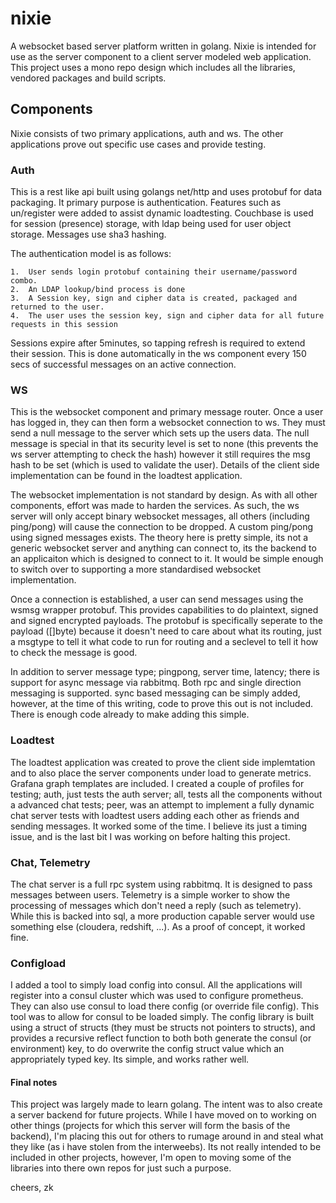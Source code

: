 # nixie
A websocket based server platform written in golang.  Nixie is intended for use as the server component to a client server modeled web application.  This project uses a mono repo design which includes all the libraries, vendored packages and build scripts.  

## Components
Nixie consists of two primary applications, auth and ws.  The other applications prove out specific use cases and provide testing.

### Auth

This is a rest like api built using golangs net/http and uses protobuf for data packaging.  It primary purpose is authentication.  Features such as un/register were added to assist dynamic loadtesting.  Couchbase is used for session (presence) storage, with ldap being used for user object storage.  Messages use sha3 hashing.

The authentication model is as follows:

    1.  User sends login protobuf containing their username/password combo.
    2.  An LDAP lookup/bind process is done
    3.  A Session key, sign and cipher data is created, packaged and returned to the user.
    4.  The user uses the session key, sign and cipher data for all future requests in this session

Sessions expire after 5minutes, so tapping refresh is required to extend their session.  This is done automatically in the ws component every 150 secs of successful messages on an active connection.

### WS

This is the websocket component and primary message router.  Once a user has logged in, they can then form a websocket connection to ws.  They must send a null message to the server which sets up the users data.  The null message is special in that its security level is set to none (this prevents the ws server attempting to check the hash) however it still requires the msg hash to be set (which is used to validate the user).  Details of the client side implementation can be found in the loadtest application.

The websocket implementation is not standard by design.  As with all other components, effort was made to harden the services.  As such, the ws server will only accept binary websocket messages, all others (including ping/pong) will cause the connection to be dropped.  A custom ping/pong using signed messages exists.  The theory here is pretty simple, its not a generic websocket server and anything can connect to, its the backend to an applicaiton which is designed to connect to it.  It would be simple enough to switch over to supporting a more standardised websocket implementation.

Once a connection is established, a user can send messages using the wsmsg wrapper protobuf.  This provides capabilities to do plaintext, signed and signed encrypted payloads.  The protobuf is specifically seperate to the payload ([]byte) because it doesn't need to care about what its routing, just a msgtype to tell it what code to run for routing and a seclevel to tell it how to check the message is good.

In addition to server message type; pingpong, server time, latency; there is support for async message via rabbitmq.  Both rpc and single direction messaging is supported.  sync based messaging can be simply added, however, at the time of this writing, code to prove this out is not included.  There is enough code already to make adding this simple.

### Loadtest

The loadtest application was created to prove the client side implemtation and to also place the server components under load to generate metrics.  Grafana graph templates are included.  I created a couple of profiles for testing;  auth, just tests the auth server; all, tests all the components without a advanced chat tests; peer, was an attempt to implement a fully dynamic chat server tests with loadtest users adding each other as friends and sending messages.  It worked some of the time.  I believe its just a timing issue, and is  the last bit I was working on before halting this project.

### Chat, Telemetry

The chat server is a full rpc system using rabbitmq.  It is designed to pass messages between users.  Telemetry is a simple worker to show the processing of messages which don't need a reply (such as telemetry).  While this is backed into sql, a more production capable server would use something else (cloudera, redshift, ...).  As a proof of concept, it worked fine. 

### Configload

I added a tool to simply load config into consul.  All the applications will register into a consul cluster which was used to configure prometheus.  They can also use consul to load there config (or override file config).  This tool was to allow for consul to be loaded simply.  The config library is built using a struct of structs (they must be structs not pointers to structs), and provides a recursive reflect function to both both generate the consul (or environment) key, to do overwrite the config struct value which an appropriately typed key.  Its simple, and works rather well.  

#### Final notes

This project was largely made to learn golang.  The intent was to also create a server backend for future projects.  While I have moved on to working on other things (projects for which this server will form the basis of the backend), I'm placing this out for others to rumage around in and steal what they like (as i have stolen from the interweebs).  Its not really intended to be included in other projects, however, I'm open to moving some of the libraries into there own repos for just such a purpose.

cheers, zk
